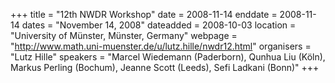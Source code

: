 +++
title = "12th NWDR Workshop"
date = 2008-11-14
enddate = 2008-11-14
dates = "November 14, 2008"
dateadded = 2008-10-03
location = "University of Münster, Münster, Germany"
webpage = "http://www.math.uni-muenster.de/u/lutz.hille/nwdr12.html"
organisers = "Lutz Hille"
speakers = "Marcel Wiedemann (Paderborn), Qunhua Liu (Köln), Markus Perling (Bochum), Jeanne Scott (Leeds), Sefi Ladkani (Bonn)"
+++

